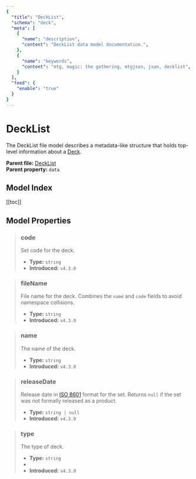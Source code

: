 ```yaml
---
{
  "title": "DeckList",
  "schema": "deck",
  "meta": [
    {
      "name": "description",
      "content": "DeckList data model documentation.",
    },
    {
      "name": "keywords",
      "content": "mtg, magic: the gathering, mtgjson, json, decklist",
    }
  ],
  "feed": {
    "enable": "true"
  }
}
---
```


# DeckList

The DeckList file model describes a metadata-like structure that holds top-level information about a [Deck](/file-models/deck/).

**Parent file:** [DeckList](/downloads/all-files/#decklist)  
**Parent property:** `data`

## Model Index

<PropertyToggler/>

[[toc]]

## Model Properties

> ### code
> Set code for the deck.
>
> - **Type:** `string`
> - **Introduced:** `v4.3.0`

> ### fileName
> File name for the deck. Combines the `name` and `code` fields to avoid namespace collisions.  
>
> - **Type:** `string`  
> - **Introduced:** `v4.3.0`  

> ### name
> The name of the deck.
>
> - **Type:** `string`
> - **Introduced:** `v4.3.0`

> ### releaseDate
> Release date in [ISO 8601](https://www.iso.org/iso-8601-date-and-time-format.html) format for the set. Returns `null` if the set was not formally released as a product.
>
> - **Type:** `string | null`
> - **Introduced:** `v4.3.0`

> ### type
> The type of deck.
>
> - **Type:** `string`
> - <ExampleField type='type'/>
> - **Introduced:** `v4.3.0`


